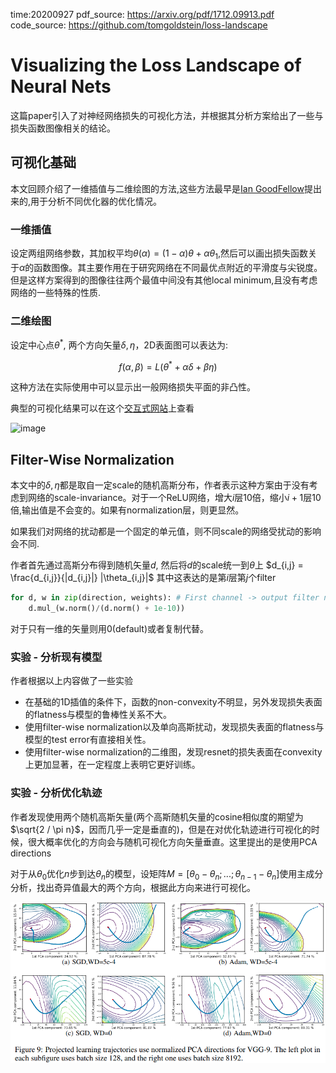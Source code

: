 time:20200927
pdf_source: https://arxiv.org/pdf/1712.09913.pdf
code_source: https://github.com/tomgoldstein/loss-landscape

# Visualizing the Loss Landscape of Neural Nets

这篇paper引入了对神经网络损失的可视化方法，并根据其分析方案给出了一些与损失函数图像相关的结论。

## 可视化基础

本文回顾介绍了一维插值与二维绘图的方法,这些方法最早是[Ian GoodFellow](https://arxiv.org/pdf/1412.6544.pdf)提出来的,用于分析不同优化器的优化情况。

### 一维插值

设定两组网络参数，其加权平均$\theta(\alpha) = (1-\alpha)\theta + \alpha\theta_1$,然后可以画出损失函数关于$\alpha$的函数图像。其主要作用在于研究网络在不同最优点附近的平滑度与尖锐度。但是这样方案得到的图像往往两个最值中间没有其他local minimum,且没有考虑网络的一些特殊的性质.

### 二维绘图

设定中心点$\theta^*$, 两个方向矢量$\delta, \eta$，2D表面图可以表达为:

$$f(\alpha, \beta) = L(\theta^* + \alpha\delta + \beta\eta)$$

这种方法在实际使用中可以显示出一般网络损失平面的非凸性。

典型的可视化结果可以在这个[交互式网站](http://www.telesens.co/loss-landscape-viz/viewer.html)上查看

![image](https://www.telesens.co/wp-content/uploads/2019/01/img_5c3e8c6bdc707-768x382.png)

## Filter-Wise Normalization

本文中的$\delta, \eta$都是取自一定scale的随机高斯分布，作者表示这种方案由于没有考虑到网络的scale-invariance。对于一个ReLU网络，增大$i$层10倍，缩小$i+1$层10倍,输出值是不会变的。如果有normalization层，则更显然。

如果我们对网络的扰动都是一个固定的单元值，则不同scale的网络受扰动的影响会不同.

作者首先通过高斯分布得到随机矢量$d$, 然后将$d$的scale统一到$\theta$上 $d_{i,j} = \frac{d_{i,j}}{|d_{i,j}|} |\theta_{i,j}|$ 其中这表达的是第$i$层第$j$个filter

```python
for d, w in zip(direction, weights): # First channel -> output filter num
    d.mul_(w.norm()/(d.norm() + 1e-10))
```
对于只有一维的矢量则用0(default)或者复制代替。

### 实验 - 分析现有模型
作者根据以上内容做了一些实验

- 在基础的1D插值的条件下，函数的non-convexity不明显，另外发现损失表面的flatness与模型的鲁棒性关系不大。
- 使用filter-wise normalization以及单向高斯扰动，发现损失表面的flatness与模型的test error有直接相关性。
- 使用filter-wise normalization的二维图，发现resnet的损失表面在convexity上更加显著，在一定程度上表明它更好训练。

### 实验 - 分析优化轨迹
作者发现使用两个随机高斯矢量(两个高斯随机矢量的cosine相似度的期望为$\sqrt{2 / \pi n}$，因而几乎一定是垂直的)，但是在对优化轨迹进行可视化的时候，很大概率优化的方向会与随机可视化方向矢量垂直。这里提出的是使用PCA directions

对于从$\theta_0$优化$n$步到达$\theta_n$的模型，设矩阵$M = [\theta_0 - \theta_n; ...; \theta_{n-1} - \theta_n]$使用主成分分析，找出奇异值最大的两个方向，根据此方向来进行可视化。

![image](res/visualize_landscape_opt_traj.png)
